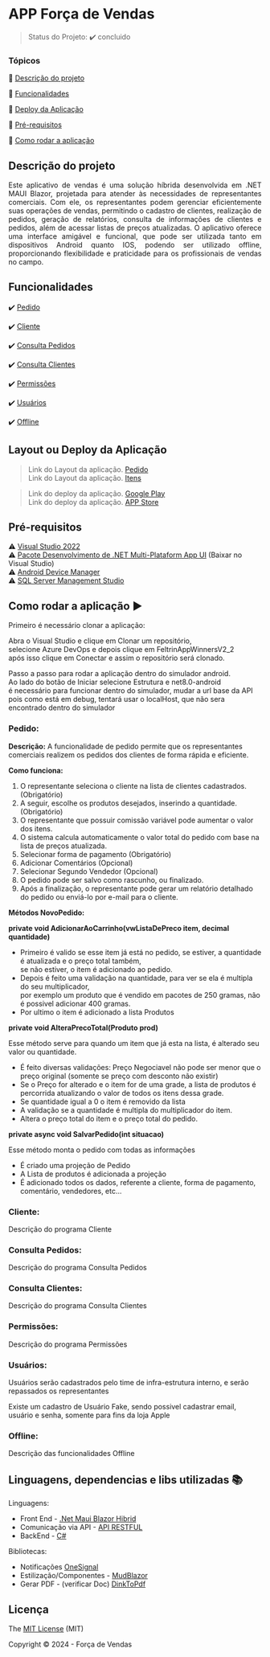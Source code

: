 <h1>APP Força de Vendas </h1> 

<!-- <p align="center">
  <img src="https://www.jetbrains.com/guide/assets/csharp-logo-265a149e.svg"/>
  <img src="https://img.shields.io/static/v1?label=Netlify&message=deploy&color=blue&style=for-the-badge&logo=netlify"/>
  <img src="http://img.shields.io/static/v1?label=License&message=MIT&color=green&style=for-the-badge"/>
  <img src="http://img.shields.io/static/v1?label=Ruby&message=2.6.3&color=red&style=for-the-badge&logo=ruby"/>
  <img src="http://img.shields.io/static/v1?label=Ruby%20On%20Rails%20&message=6.0.2.2&color=red&style=for-the-badge&logo=ruby"/>
  <img src="http://img.shields.io/static/v1?label=TESTES&message=%3E100&color=GREEN&style=for-the-badge"/>
   <img src="http://img.shields.io/static/v1?label=STATUS&message=EM%20DESENVOLVIMENTO&color=RED&style=for-the-badge"/>
   <img src="http://img.shields.io/static/v1?label=STATUS&message=CONCLUIDO&color=GREEN&style=for-the-badge"/>
</p> -->

> Status do Projeto: :heavy_check_mark: concluido

### Tópicos 

:small_blue_diamond: [Descrição do projeto](#descrição-do-projeto)

:small_blue_diamond: [Funcionalidades](#funcionalidades)

:small_blue_diamond: [Deploy da Aplicação](#layout-ou-deploy-da-aplicação)

:small_blue_diamond: [Pré-requisitos](#pré-requisitos)

:small_blue_diamond: [Como rodar a aplicação](#como-rodar-a-aplicação-arrow_forward)


## Descrição do projeto 

<p align="justify">
  Este aplicativo de vendas é uma solução híbrida desenvolvida em .NET MAUI Blazor, projetada para atender às necessidades de representantes comerciais. Com ele, os representantes podem gerenciar eficientemente suas operações de vendas, permitindo o cadastro de clientes, realização de pedidos, geração de relatórios, consulta de informações de clientes e pedidos, além de acessar listas de preços atualizadas. O aplicativo oferece uma interface amigável e funcional, que pode ser utilizada tanto em dispositivos Android quanto IOS, podendo ser utilizado offline, proporcionando flexibilidade e praticidade para os profissionais de vendas no campo.
</p>



## Funcionalidades

:heavy_check_mark: [Pedido](#pedido)

:heavy_check_mark: [Cliente](#cliente)

:heavy_check_mark: [Consulta Pedidos](#Consulta-Pedidos)

:heavy_check_mark: [Consulta Clientes](#Consulta-Clientes)

:heavy_check_mark: [Permissões](#Permissões)

:heavy_check_mark: [Usuários](#Usuários)

:heavy_check_mark: [Offline](#Offline)


## Layout ou Deploy da Aplicação

> Link do Layout da aplicação. [Pedido](https://app.uizard.io/p/f6f2e7e8)  
> Link do Layout da aplicação. [Itens](https://app.uizard.io/p/2c6017c9)   

> Link do deploy da aplicação. [Google Play](https://play.google.com/store/games?hl=pt_BR&pli=1)  
> Link do deploy da aplicação. [APP Store](https://www.apple.com/br/app-store/)



## Pré-requisitos

:warning: [Visual Studio 2022](https://visualstudio.microsoft.com/pt-br/)  
:warning: [Pacote Desenvolvimento de .NET Multi-Plataform App UI](https://learn.microsoft.com/pt-br/dotnet/communitytoolkit/maui/get-started?tabs=CommunityToolkitMaui) (Baixar no Visual Studio)  
:warning: [Android Device Manager](https://learn.microsoft.com/pt-br/dotnet/maui/android/emulator/device-manager?view=net-maui-8.0)  
:warning: [SQL Server Management Studio](https://learn.microsoft.com/en-us/sql/ssms/download-sql-server-management-studio-ssms?view=sql-server-ver16)  


## Como rodar a aplicação :arrow_forward:

Primeiro é necessário clonar a aplicação:

Abra o Visual Studio e clique em Clonar um repositório,  
selecione Azure DevOps e depois clique em FeltrinAppWinnersV2_2  
após isso clique em Conectar e assim o repositório será clonado.  

Passo a passo para rodar a aplicação dentro do simulador android.  
Ao lado do botão de Iniciar selecione Estrutura e net8.0-android  
é necessário para funcionar dentro do simulador, mudar a url base da API  
pois como está em debug, tentará usar o localHost, que não sera encontrado dentro do simulador

### Pedido: 

**Descrição:**
A funcionalidade de pedido permite que os representantes comerciais realizem os pedidos dos clientes de forma rápida e eficiente.

__Como funciona:__

1. O representante seleciona o cliente na lista de clientes cadastrados. (Obrigatório)
2. A seguir, escolhe os produtos desejados, inserindo a quantidade. (Obrigatório)
3. O representante que possuir comissão variável pode aumentar o valor dos itens.
4. O sistema calcula automaticamente o valor total do pedido com base na lista de preços atualizada.
5. Selecionar forma de pagamento (Obrigatório)
6. Adicionar Comentários (Opcional)
7. Selecionar Segundo Vendedor (Opcional)
8. O pedido pode ser salvo como rascunho, ou finalizado.
9. Após a finalização, o representante pode gerar um relatório detalhado do pedido ou enviá-lo por e-mail para o cliente.

**Métodos NovoPedido:**

<!-- **protected override async Task OnInitializedAsync()**  

- Primeiro método que é carregado quando a pagina é aberta  
- Carrega todas as informações necessários para ser possivel efetuar um pedido:
Lista de Preço, Formas de pagamento, Vendedores, Dados do usuário logado, comissão variável. -->

**private void AdicionarAoCarrinho(vwListaDePreco item, decimal quantidade)**  
- Primeiro é valido se esse item já está no pedido, se estiver, a quantidade é atualizada e o preço total também,  
se não estiver, o item é adicionado ao pedido.  
- Depois é feito uma validação na quantidade, para ver se ela é multipla do seu multiplicador,  
por exemplo um produto que é vendido em pacotes de 250 gramas, não é possivel adicionar 400 gramas.  
- Por ultimo o item é adicionado a lista Produtos

**private void AlteraPrecoTotal(Produto prod)**  

Esse método serve para quando um item que já esta na lista, é alterado seu valor ou quantidade.  
- É feito diversas validações: Preço Negociavel não pode ser menor que o preço original (somente se preço com desconto não existir)  
- Se o Preço for alterado e o item for de uma grade, a lista de produtos é percorrida atualizando o valor de todos os itens dessa grade.  
- Se quantidade igual a 0 o item é removido da lista  
- A validação se a quantidade é multipla do multiplicador do item.  
- Altera o preço total do item e o preço total do pedido.

**private async void SalvarPedido(int situacao)**  

Esse método monta o pedido com todas as informações  
- É criado uma projeção de Pedido
- A Lista de produtos é adicionada a projeção
- É adicionado todos os dados, referente a cliente, forma de pagamento, comentário, vendedores, etc...

### Cliente: 

Descrição do programa Cliente

### Consulta Pedidos: 

Descrição do programa Consulta Pedidos

### Consulta Clientes: 

Descrição do programa Consulta Clientes

### Permissões: 

Descrição do programa Permissões

### Usuários: 

Usuários serão cadastrados pelo time de infra-estrutura interno, e serão repassados os representantes  

Existe um cadastro de Usuário Fake, sendo possivel cadastrar email, usuário e senha, somente para fins da loja Apple

### Offline: 

Descrição das funcionalidades Offline

## Linguagens, dependencias e libs utilizadas :books:

Linguagens:
- Front End - [.Net Maui Blazor Hibrid](https://learn.microsoft.com/pt-br/aspnet/core/blazor/hybrid/tutorials/maui?view=aspnetcore-8.0)  
- Comunicação via API - [API RESTFUL](https://aws.amazon.com/pt/what-is/restful-api/)  
- BackEnd - [C#](https://learn.microsoft.com/pt-br/dotnet/csharp/)  

Bibliotecas:
- Notificações [OneSignal](https://documentation.onesignal.com/reference/quick-start-api-guide)
- Estilização/Componentes - [MudBlazor](https://mudblazor.com/docs/overview)
- Gerar PDF - (verificar Doc) [DinkToPdf](https://github.com/rdvojmoc/DinkToPdf)


## Licença 

The [MIT License]() (MIT)

Copyright :copyright: 2024 - Força de Vendas
